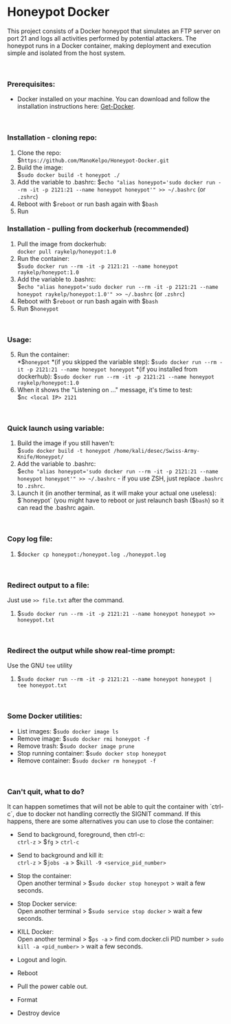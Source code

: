 # Honeypot Docker
This project consists of a Docker honeypot that simulates an FTP server on port 21 and logs all activities performed by potential attackers. The honeypot runs in a Docker container, making deployment and execution simple and isolated from the host system.

&nbsp;
### Prerequisites:
* Docker installed on your machine. You can download and follow the installation instructions here: [Get-Docker](https://docs.docker.com/get-docker/).
  
&nbsp;
### Installation - cloning repo:
1. Clone the repo:  
$`https://github.com/ManoKelpo/Honeypot-Docker.git`
3. Build the image:   
$`sudo docker build -t honeypot ./`
4. Add the variable to .bashrc:
$`echo "alias honeypot='sudo docker run --rm -it -p 2121:21 --name honeypot honeypot'" >> ~/.bashrc` (or `.zshrc`)
4. Reboot with $`reboot` or run bash again with $`bash`
5. Run

### Installation - pulling from dockerhub (recommended)
1. Pull the image from dockerhub:    
   `docker pull raykelp/honeypot:1.0`
2. Run the container:     
  $`sudo docker run --rm -it -p 2121:21 --name honeypot raykelp/honeypot:1.0`
3. Add the variable to .bashrc:    
  $`echo "alias honeypot='sudo docker run --rm -it -p 2121:21 --name honeypot raykelp/honeypot:1.0'" >> ~/.bashrc` (or `.zshrc`)
4. Reboot with $`reboot` or run bash again with $`bash`
5. Run $`honeypot`

&nbsp;
### Usage:
5. Run the container:  
*$`honeypot`
*(if you skipped the variable step): $`sudo docker run --rm -it -p 2121:21 --name honeypot honeypot`
*(if you installed from dockerhub): $`sudo docker run --rm -it -p 2121:21 --name honeypot raykelp/honeypot:1.0`
7. When it shows the "Listening on ..." message, it's time to test:  
$`nc <local IP> 2121`

&nbsp;
### Quick launch using variable:
1. Build the image if you still haven't:   
      $`sudo docker build -t honeypot /home/kali/desec/Swiss-Army-Knife/Honeypot/`
2. Add the variable to .bashrc:   
      $`echo "alias honeypot='sudo docker run --rm -it -p 2121:21 --name honeypot honeypot'" >> ~/.bashrc` - if you use ZSH, just replace `.bashrc` to `.zshrc`.
3. Launch it (in another terminal, as it will make your actual one useless):  
      $`honeypot` (you might have to reboot or just relaunch bash ($`bash`) so it can read the .bashrc again.

   
&nbsp;

### Copy log file:
1.  $`docker cp honeypot:/honeypot.log ./honeypot.log`

&nbsp;
### Redirect output to a file:
Just use `>> file.txt` after the command.
1. $`sudo docker run --rm -it -p 2121:21 --name honeypot honeypot >> honeypot.txt`

&nbsp;
### Redirect the output while show real-time prompt:
Use the GNU `tee` utility  
 1. $`sudo docker run --rm -it -p 2121:21 --name honeypot honeypot | tee honeypot.txt`

&nbsp;
### Some Docker utilities:
* List images: $`sudo docker image ls`
* Remove image: $`sudo docker rmi honeypot -f`
* Remove trash: $`sudo docker image prune`
* Stop running container: $`sudo docker stop honeypot`
* Remove container: $`sudo docker rm honeypot -f`

  
&nbsp;
### Can't quit, what to do?
It can happen sometimes that will not be able to quit the container with ´ctrl-c´, due to docker not handling correctly the SIGNIT command.
If this happens, there are some alternatives you can use to close the container:   
* Send to background, foreground, then ctrl-c:   
    `ctrl-z` > $`fg` > `ctrl-c`
  
* Send to background and kill it:   
    `ctrl-z` > $`jobs -a` > $`kill -9 <service_pid_number>`

* Stop the container:   
    Open another terminal > $`sudo docker stop honeypot` > wait a few seconds.

* Stop Docker service:   
    Open another terminal > $`sudo service stop docker` > wait a few seconds.

* KILL Docker:   
    Open another terminal > $`ps -a` > find com.docker.cli PID number > `sudo kill -a <pid_number>` > wait a few seconds.

* Logout and login.

* Reboot

* Pull the power cable out.

* Format

* Destroy device


